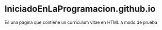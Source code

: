 # IniciadoEnLaProgramacion.github.io
Es una pagina que contiene un curriculum vitae en HTML a modo de prueba
